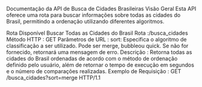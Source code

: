 Documentação da API de Busca de Cidades Brasileiras
Visão Geral
Esta API oferece uma rota para buscar informações sobre todas as cidades do Brasil, permitindo a ordenação utilizando diferentes algoritmos.

Rota Disponível
Buscar Todas as Cidades do Brasil
Rota :/busca_cidades
Método HTTP : GET
Parâmetros de URL :
sort: Especifica o algoritmo de classificação a ser utilizado. Pode ser merge, bubbleou quick. Se não for fornecido, retornará uma mensagem de erro.
Descrição : Retorna todas as cidades do Brasil ordenadas de acordo com o método de ordenação definido pelo usuário, além de retornar o tempo de execução em segundos e o número de comparações realizadas.
Exemplo de Requisição :
GET /busca_cidades?sort=merge HTTP/1.1
